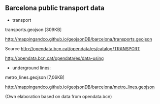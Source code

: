 ## Barcelona public transport data

* transport 

transports.geojson [309KB]

http://mappingandco.github.io/geojsonDB/barcelona/transports.geojson

Source
http://opendata.bcn.cat/opendata/es/catalog/TRANSPORT

http://opendata.bcn.cat/opendata/es/data-using

* underground lines:

metro_lines.geojson [7,06KB]

http://mappingandco.github.io/geojsonDB/barcelona/metro_lines.geojson

(Own elaboration based on data from opendata.bcn)

